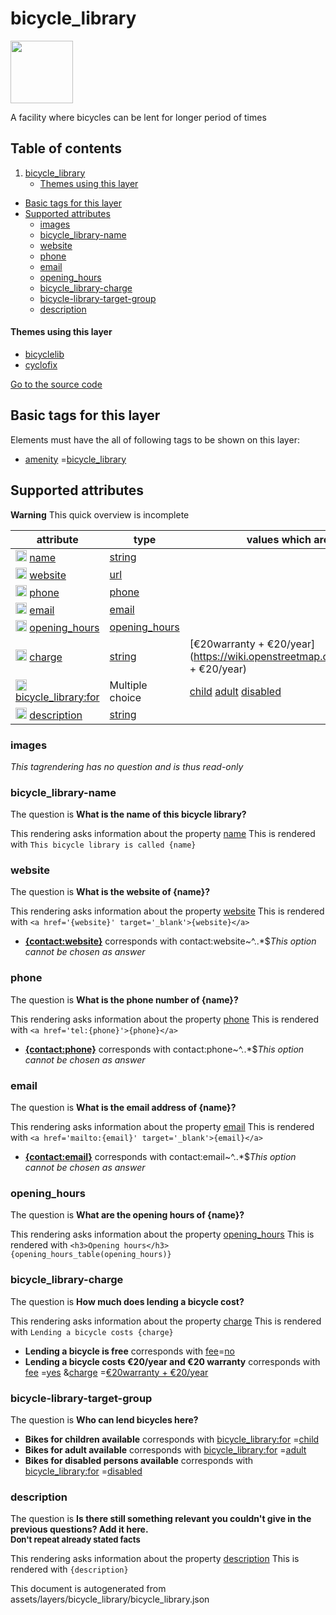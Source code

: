 bicycle_library
=================



<img src='https://mapcomplete.osm.be/./assets/layers/bicycle_library/bicycle_library.svg' height="100px"> 

A facility where bicycles can be lent for longer period of times

## Table of contents

1. [bicycle_library](#bicycle_library)
    * [Themes using this layer](#themes-using-this-layer)

- [Basic tags for this layer](#basic-tags-for-this-layer)
- [Supported attributes](#supported-attributes)
    + [images](#images)
    + [bicycle_library-name](#bicycle_library-name)
    + [website](#website)
    + [phone](#phone)
    + [email](#email)
    + [opening_hours](#opening_hours)
    + [bicycle_library-charge](#bicycle_library-charge)
    + [bicycle-library-target-group](#bicycle-library-target-group)
    + [description](#description)

#### Themes using this layer

- [bicyclelib](https://mapcomplete.osm.be/bicyclelib)
- [cyclofix](https://mapcomplete.osm.be/cyclofix)

[Go to the source code](../assets/layers/bicycle_library/bicycle_library.json)



Basic tags for this layer
---------------------------



Elements must have the all of following tags to be shown on this layer:

- <a href='https://wiki.openstreetmap.org/wiki/Key:amenity' target='_blank'>amenity</a>
  =<a href='https://wiki.openstreetmap.org/wiki/Tag:amenity%3Dbicycle_library' target='_blank'>bicycle_library</a>

Supported attributes
----------------------



**Warning** This quick overview is incomplete

attribute | type | values which are supported by this layer
----------- | ------ | ------------------------------------------
[<img src='https://mapcomplete.osm.be/assets/svg/statistics.svg' height='18px'>](https://taginfo.openstreetmap.org/keys/name#values) [name](https://wiki.openstreetmap.org/wiki/Key:name) | [string](../SpecialInputElements.md#string) |
[<img src='https://mapcomplete.osm.be/assets/svg/statistics.svg' height='18px'>](https://taginfo.openstreetmap.org/keys/website#values) [website](https://wiki.openstreetmap.org/wiki/Key:website) | [url](../SpecialInputElements.md#url) |
[<img src='https://mapcomplete.osm.be/assets/svg/statistics.svg' height='18px'>](https://taginfo.openstreetmap.org/keys/phone#values) [phone](https://wiki.openstreetmap.org/wiki/Key:phone) | [phone](../SpecialInputElements.md#phone) |
[<img src='https://mapcomplete.osm.be/assets/svg/statistics.svg' height='18px'>](https://taginfo.openstreetmap.org/keys/email#values) [email](https://wiki.openstreetmap.org/wiki/Key:email) | [email](../SpecialInputElements.md#email) |
[<img src='https://mapcomplete.osm.be/assets/svg/statistics.svg' height='18px'>](https://taginfo.openstreetmap.org/keys/opening_hours#values) [opening_hours](https://wiki.openstreetmap.org/wiki/Key:opening_hours) | [opening_hours](../SpecialInputElements.md#opening_hours) |
[<img src='https://mapcomplete.osm.be/assets/svg/statistics.svg' height='18px'>](https://taginfo.openstreetmap.org/keys/charge#values) [charge](https://wiki.openstreetmap.org/wiki/Key:charge) | [string](../SpecialInputElements.md#string) | [](https://wiki.openstreetmap.org/wiki/Tag:charge%3D) [€20warranty + €20/year](https://wiki.openstreetmap.org/wiki/Tag:charge%3D€20warranty + €20/year)
[<img src='https://mapcomplete.osm.be/assets/svg/statistics.svg' height='18px'>](https://taginfo.openstreetmap.org/keys/bicycle_library:for#values) [bicycle_library:for](https://wiki.openstreetmap.org/wiki/Key:bicycle_library:for) | Multiple choice | [child](https://wiki.openstreetmap.org/wiki/Tag:bicycle_library:for%3Dchild) [adult](https://wiki.openstreetmap.org/wiki/Tag:bicycle_library:for%3Dadult) [disabled](https://wiki.openstreetmap.org/wiki/Tag:bicycle_library:for%3Ddisabled)
[<img src='https://mapcomplete.osm.be/assets/svg/statistics.svg' height='18px'>](https://taginfo.openstreetmap.org/keys/description#values) [description](https://wiki.openstreetmap.org/wiki/Key:description) | [string](../SpecialInputElements.md#string) |

### images

_This tagrendering has no question and is thus read-only_

### bicycle_library-name

The question is **What is the name of this bicycle library?**

This rendering asks information about the property  [name](https://wiki.openstreetmap.org/wiki/Key:name)
This is rendered with `This bicycle library is called {name}`

### website

The question is **What is the website of {name}?**

This rendering asks information about the property  [website](https://wiki.openstreetmap.org/wiki/Key:website)
This is rendered with `<a href='{website}' target='_blank'>{website}</a>`

- **<a href='{contact:website}' target='_blank'>{contact:website}</a>** corresponds with contact:website~^..*$_This
  option cannot be chosen as answer_

### phone

The question is **What is the phone number of {name}?**

This rendering asks information about the property  [phone](https://wiki.openstreetmap.org/wiki/Key:phone)
This is rendered with `<a href='tel:{phone}'>{phone}</a>`

- **<a href='tel:{contact:phone}'>{contact:phone}</a>** corresponds with contact:phone~^..*$_This option cannot be
  chosen as answer_

### email

The question is **What is the email address of {name}?**

This rendering asks information about the property  [email](https://wiki.openstreetmap.org/wiki/Key:email)
This is rendered with `<a href='mailto:{email}' target='_blank'>{email}</a>`

- **<a href='mailto:{contact:email}' target='_blank'>{contact:email}</a>** corresponds with contact:email~^..*$_This
  option cannot be chosen as answer_

### opening_hours

The question is **What are the opening hours of {name}?**

This rendering asks information about the
property  [opening_hours](https://wiki.openstreetmap.org/wiki/Key:opening_hours)
This is rendered with `<h3>Opening hours</h3>{opening_hours_table(opening_hours)}`

### bicycle_library-charge

The question is **How much does lending a bicycle cost?**

This rendering asks information about the property  [charge](https://wiki.openstreetmap.org/wiki/Key:charge)
This is rendered with `Lending a bicycle costs {charge}`

- **Lending a bicycle is free** corresponds with <a href='https://wiki.openstreetmap.org/wiki/Key:fee' target='_blank'>
  fee</a>=<a href='https://wiki.openstreetmap.org/wiki/Tag:fee%3Dno' target='_blank'>no</a>
- **Lending a bicycle costs €20/year and €20 warranty** corresponds
  with <a href='https://wiki.openstreetmap.org/wiki/Key:fee' target='_blank'>fee</a>
  =<a href='https://wiki.openstreetmap.org/wiki/Tag:fee%3Dyes' target='_blank'>yes</a>
  &<a href='https://wiki.openstreetmap.org/wiki/Key:charge' target='_blank'>charge</a>
  =<a href='https://wiki.openstreetmap.org/wiki/Tag:charge%3D€20warranty + €20/year' target='_blank'>€20warranty +
  €20/year</a>

### bicycle-library-target-group

The question is **Who can lend bicycles here?**

- **Bikes for children available** corresponds
  with <a href='https://wiki.openstreetmap.org/wiki/Key:bicycle_library:for' target='_blank'>bicycle_library:for</a>
  =<a href='https://wiki.openstreetmap.org/wiki/Tag:bicycle_library:for%3Dchild' target='_blank'>child</a>
- **Bikes for adult available** corresponds
  with <a href='https://wiki.openstreetmap.org/wiki/Key:bicycle_library:for' target='_blank'>bicycle_library:for</a>
  =<a href='https://wiki.openstreetmap.org/wiki/Tag:bicycle_library:for%3Dadult' target='_blank'>adult</a>
- **Bikes for disabled persons available** corresponds
  with <a href='https://wiki.openstreetmap.org/wiki/Key:bicycle_library:for' target='_blank'>bicycle_library:for</a>
  =<a href='https://wiki.openstreetmap.org/wiki/Tag:bicycle_library:for%3Ddisabled' target='_blank'>disabled</a>

### description

The question is **Is there still something relevant you couldn't give in the previous questions? Add it
here.<br/><span style='font-size: small'>Don't repeat already stated facts</span>**

This rendering asks information about the property  [description](https://wiki.openstreetmap.org/wiki/Key:description)
This is rendered with `{description}`

This document is autogenerated from assets/layers/bicycle_library/bicycle_library.json